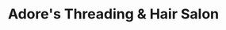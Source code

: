 ---
title: "Adore's Threading & Hair Salon"
url: /tucker/adores-threading-und-hair-salon/
shop: Kosmetik
---
